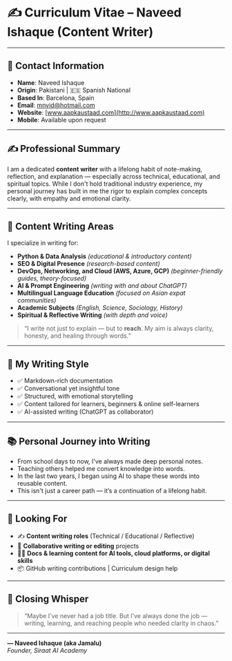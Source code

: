 # ✍️ Curriculum Vitae – Naveed Ishaque (Content Writer)

---

## 📇 Contact Information
- **Name**: Naveed Ishaque  
- **Origin**: Pakistani | 🇪🇸 Spanish National  
- **Based In**: Barcelona, Spain  
- **Email**: mnvid@hotmail.com  
- **Website**: [www.aapkaustaad.com](http://www.aapkaustaad.com)  
- **Mobile**: Available upon request  

---

## ✍️ Professional Summary
I am a dedicated **content writer** with a lifelong habit of note-making, reflection, and explanation — especially across technical, educational, and spiritual topics. While I don't hold traditional industry experience, my personal journey has built in me the rigor to explain complex concepts clearly, with empathy and emotional clarity.

---

## 📘 Content Writing Areas
I specialize in writing for:

- **Python & Data Analysis** *(educational & introductory content)*  
- **SEO & Digital Presence** *(research-based content)*  
- **DevOps, Networking, and Cloud (AWS, Azure, GCP)** *(beginner-friendly guides, theory-focused)*  
- **AI & Prompt Engineering** *(writing with and about ChatGPT)*  
- **Multilingual Language Education** *(focused on Asian expat communities)*  
- **Academic Subjects** *(English, Science, Sociology, History)*  
- **Spiritual & Reflective Writing** *(with depth and voice)*

> “I write not just to explain — but to **reach**. My aim is always clarity, honesty, and healing through words.”

---

## 🧠 My Writing Style
- ✅ Markdown-rich documentation  
- ✅ Conversational yet insightful tone  
- ✅ Structured, with emotional storytelling  
- ✅ Content tailored for learners, beginners & online self-learners  
- ✅ AI-assisted writing (ChatGPT as collaborator)

---

## 📚 Personal Journey into Writing
- From school days to now, I’ve always made deep personal notes.  
- Teaching others helped me convert knowledge into words.  
- In the last two years, I began using AI to shape these words into reusable content.  
- This isn't just a career path — it’s a continuation of a lifelong habit.

---

## 🚀 Looking For
- ✍️ **Content writing roles** (Technical / Educational / Reflective)  
- 📘 **Collaborative writing or editing** projects  
- 🧑‍💻 **Docs & learning content for AI tools, cloud platforms, or digital skills**  
- 📦 GitHub writing contributions | Curriculum design help

---

## 🧾 Closing Whisper
> “Maybe I’ve never had a job title. But I’ve always done the job — writing, learning, and reaching people who needed clarity in chaos.”

---

**— Naveed Ishaque (aka Jamalu)**  
*Founder, Siraat AI Academy*

